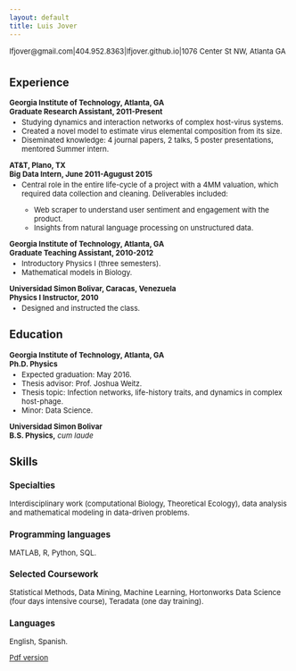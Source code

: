 ```yaml
---
layout: default
title: Luis Jover
---
```


<!--<object data="jover_resume.pdf" type="application/pdf" width="100%" height="610px"> </object>-->

<head>
<style>
p + ul {
    margin-top: -10px;
}

h3 {margin-bottom: -2px;}
</style>
</head>

<font size ="2">
<p>lfjover@gmail.com|404.952.8363|lfjover.github.io|1076 Center St NW, Atlanta GA<p>


<h1> </h1>

<h2>Experience</h2>
<p><b>Georgia Institute of Technology, Atlanta, GA<br>
	  Graduate Research Assistant, 2011-Present</b><br></p>

<ul>
	<li>Studying dynamics and interaction networks of complex host-virus systems.</li>
	<li>Created a novel model to estimate virus elemental composition from its size.</li>
	<li> Diseminated knowledge: 4 journal papers, 2 talks, 5 poster presentations, mentored Summer intern.</li>
</ul>


<p><b>AT&T, Plano, TX<br>
	  Big Data Intern, June 2011-Agugust 2015</b><br></p>
 <ul>
	<li>Central role in the entire life-cycle of a project with a 4MM valuation, which required data collection and cleaning. Deliverables included:</li>
	<ul>
		<li>Web scraper to understand user sentiment and engagement with the product.</li>
		<li> Insights from natural language processing on unstructured data.</li>
	</ul>
</ul>

<p><b>Georgia Institute of Technology, Atlanta, GA<br>
	  Graduate Teaching Assistant, 2010-2012</b><br></p>

<ul>
	<li>Introductory Physics I (three semesters).</li>
	<li>Mathematical models in Biology.</li>
</ul>

<p><b>Universidad Simon Bolivar, Caracas, Venezuela<br>
	  Physics I Instructor, 2010</b><br></p>

<ul>
	<li>Designed and instructed the class.</li>
</ul>

<h2>Education</h2>


<p><b>Georgia Institute of Technology, Atlanta, GA<br>
	  Ph.D. Physics</b></p>
<ul>
	<li>Expected graduation: May 2016.</li>
	<li>Thesis advisor: Prof. Joshua Weitz.</li>
	<li> Thesis topic: Infection networks, life-history traits, and dynamics in complex host-phage.</li>
	<li> Minor: Data Science.</li>
</ul>

<p><b>Universidad Simon Bolivar<br>
	  B.S. Physics,</b> <i> cum laude </i></p>

<h2> Skills </h2>
<h3 >Specialties</h3>
Interdisciplinary work (computational Biology, Theoretical Ecology), data analysis and mathematical modeling in data-driven problems.
<h3> Programming languages</h3>
 MATLAB, R, Python, SQL.
 <h3> Selected Coursework</h3>
 Statistical Methods, Data Mining, Machine Learning, Hortonworks Data Science (four days intensive course), Teradata (one day training).
 <h3>Languages</h3>
 English, Spanish.

<p> <a href="jover_resume.pdf">
Pdf version</a></p>
</font>
